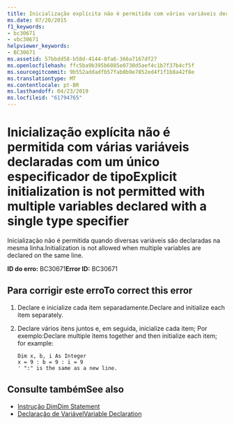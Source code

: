 ```yaml
---
title: Inicialização explícita não é permitida com várias variáveis declaradas com um único especificador de tipo
ms.date: 07/20/2015
f1_keywords:
- bc30671
- vbc30671
helpviewer_keywords:
- BC30671
ms.assetid: 57bbdd58-b58d-4144-8fa6-366a7167df27
ms.openlocfilehash: ffc5ba9b395b6085e0730d5aef4c1b7f37b4cf5f
ms.sourcegitcommit: 9b552addadfb57fab0b9e7852ed4f1f1b8a42f8e
ms.translationtype: MT
ms.contentlocale: pt-BR
ms.lasthandoff: 04/23/2019
ms.locfileid: "61794765"
---
```

# <a name="explicit-initialization-is-not-permitted-with-multiple-variables-declared-with-a-single-type-specifier"></a><span data-ttu-id="9913d-102">Inicialização explícita não é permitida com várias variáveis declaradas com um único especificador de tipo</span><span class="sxs-lookup"><span data-stu-id="9913d-102">Explicit initialization is not permitted with multiple variables declared with a single type specifier</span></span>
<span data-ttu-id="9913d-103">Inicialização não é permitida quando diversas variáveis são declaradas na mesma linha.</span><span class="sxs-lookup"><span data-stu-id="9913d-103">Initialization is not allowed when multiple variables are declared on the same line.</span></span>  
  
 <span data-ttu-id="9913d-104">**ID do erro:** BC30671</span><span class="sxs-lookup"><span data-stu-id="9913d-104">**Error ID:** BC30671</span></span>  
  
## <a name="to-correct-this-error"></a><span data-ttu-id="9913d-105">Para corrigir este erro</span><span class="sxs-lookup"><span data-stu-id="9913d-105">To correct this error</span></span>  
  
1. <span data-ttu-id="9913d-106">Declare e inicialize cada item separadamente.</span><span class="sxs-lookup"><span data-stu-id="9913d-106">Declare and initialize each item separately.</span></span>  
  
2. <span data-ttu-id="9913d-107">Declare vários itens juntos e, em seguida, inicialize cada item; Por exemplo:</span><span class="sxs-lookup"><span data-stu-id="9913d-107">Declare multiple items together and then initialize each item; for example:</span></span>  
  
    ```  
    Dim x, b, i As Integer  
    x = 9 : b = 9 : i = 9   
    ' ":" is the same as a new line.  
    ```  
  
## <a name="see-also"></a><span data-ttu-id="9913d-108">Consulte também</span><span class="sxs-lookup"><span data-stu-id="9913d-108">See also</span></span>

- [<span data-ttu-id="9913d-109">Instrução Dim</span><span class="sxs-lookup"><span data-stu-id="9913d-109">Dim Statement</span></span>](../../visual-basic/language-reference/statements/dim-statement.md)
- [<span data-ttu-id="9913d-110">Declaração de Variável</span><span class="sxs-lookup"><span data-stu-id="9913d-110">Variable Declaration</span></span>](../../visual-basic/programming-guide/language-features/variables/variable-declaration.md)
